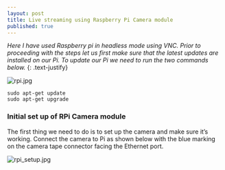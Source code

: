 ```yaml
---
layout: post
title: Live streaming using Raspberry Pi Camera module
published: true
---
```

_Here I have used Raspberry pi in headless mode using VNC. Prior to proceeding with the steps let us first make sure that the latest updates are installed on our Pi. To update our Pi we need to run the two commands below._
{: .text-justify}

![rpi.jpg](https://lh4.googleusercontent.com/S75UVSuC51CxpK7z5jWCTiJXbSZpn8x2IE38sXVxEV3Qsu4a6pHIlRr4tfI7t06p230=w2400)
<!--more-->

```shell
sudo apt-get update
sudo apt-get upgrade
```

### Initial set up of RPi Camera module

The first thing we need to do is to set up the camera and make sure it’s working. Connect the camera to Pi as shown below with the blue marking on the camera tape connector facing the Ethernet port.

![rpi_setup.jpg](https://lh4.googleusercontent.com/uubayR44k047HYb1ZsjmKA_Xx-dduz8G8L1us0FqaEKX1AEx8kspouJ2TVg3AHx2-S8=w2400)